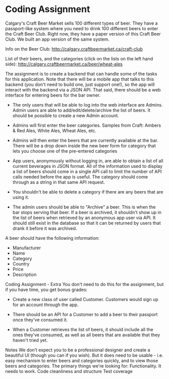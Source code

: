 # Coding Assignment
Calgary's Craft Beer Market sells 100 different types of beer. They have a passport-like system where you need to drink 100 different beers to enter the Craft Beer Club. Right now, they have a paper version of this Craft Beer Club. We built an app version of the same system.

Info on the Beer Club:
http://calgary.craftbeermarket.ca/craft-club

List of their beers, and the categories (click on the lists on the left hand side):
http://calgary.craftbeermarket.ca/beer/wheat-ales

The assignment is to create a backend that can handle some of the tasks for this application. Note that there will be a mobile app that talks to this backend (you don't need to build one, just support one!), so the app will interact with the backend via a JSON API. That said, there should be a web interface for entering beers for the bar owner.

- The only users that will be able to log into the web interface are Admins.  Admin users are able to add/edit/delete/archive the list of beers. It should be possible to create a new Admin account.

- Admins will first enter the beer categories. Samples from Craft: Ambers & Red Ales, White Ales, Wheat Ales, etc.

- Admins will then enter the beers that are currently available at the bar. There will be a drop down inside the new beer form for category that lets you choose one of the pre-entered categories

- App users, anonymously without logging in, are able to obtain a list of all current beverages in JSON format. All of the information used to display a list of beers should come in a single API call to limit the number of API calls needed before the app is useful. The category should come through as a string in that same API request.

- You shouldn't be able to delete a category if there are any beers that are using it.

- The admin users should be able to "Archive" a beer. This is when the bar stops serving that beer. If a beer is archived, it shouldn't show up in the list of beers when retrieved by an anonymous app user via API. It should still exist in the database so that it can be returned by users that drank it before it was archived.

A beer should have the following information:

- Manufacturer
- Name
- Category
- Country
- Price
- Description


Coding Assignment - Extra
You don't need to do this for the assignment, but if you have time, you get bonus grades:

- Create a new class of user called Customer. Customers would sign up for an account through the app.

- There should be an API for a Customer to add a beer to their passport once they've consumed it.

- When a Customer retrieves the list of beers, it should include all the ones they’ve consumed, as well as all beers that are available that they haven't tried yet.

Notes
We don’t expect you to be a professional designer and create a beautiful UI (though you can if you wish). But it does need to be usable - i.e. easy mechanism to enter beers and categories quickly, and to view those beers and categories. The primary things we're looking for:
Functionality. It needs to work.
Code cleanliness and structure
Test coverage
